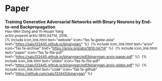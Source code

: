 # Paper

__Training Generative Adversarial Networks with Binary Neurons by End-to-end Backpropagation__<br>
<span style="font-size:smaller;">
  Hao-Wen Dong and Yi-Hsuan Yang<br>
  _arXiv preprint arXiv:1810.04714_, 2018.<br>
  {% include icon_link.html text="website" icon="fas fa-globe-asia" href="https://salu133445.github.io/binarygan/" %}&nbsp;
  {% include icon_link.html text="arxiv" icon="fas fa-archive" href="https://arxiv.org/abs/1810.04714" %}&nbsp;
  {% include icon_link.html text="paper" icon="fas fa-file-pdf" href="https://salu133445.github.io/binarygan/pdf/binarygan-arxiv-paper.pdf" %}&nbsp;
  {% include icon_link.html text="slides" icon="fas fa-file-pdf" href="https://salu133445.github.io/binarygan/pdf/binarygan-arxiv-slides.pdf" %}&nbsp;
  {% include icon_link.html text="code" icon="fab fa-github" href="https://github.com/salu133445/binarygan" %}
</span>
